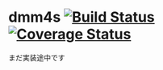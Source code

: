dmm4s
[![Build Status](https://travis-ci.org/daiksy/dmm4s.png?branch=master)](https://travis-ci.org/daiksy/dmm4s)
[![Coverage Status](https://coveralls.io/repos/daiksy/dmm4s/badge.png?branch=master)](https://coveralls.io/r/daiksy/dmm4s?branch=master)
===============
まだ実装途中です